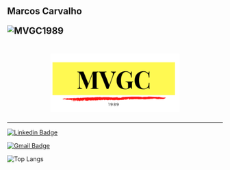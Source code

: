  ## Marcos Carvalho <p ><img src="https://komarev.com/ghpvc/?username=MVGC1989" alt="MVGC1989" /></p>
 
 <h1 align="center"><img width="300px" src="MVGC89.png" /> </h1>
 
 ___


[![Linkedin Badge](https://img.shields.io/badge/-mvgc89-blue?style=flat-square&logo=Linkedin&logoColor=white&link=https://www.linkedin.com/in/mvgc89/)](https://www.linkedin.com/in/mvgc89/)

[![Gmail Badge](https://img.shields.io/badge/-mvgc1989@gmail.com-c14438?style=flat-square&logo=Gmail&logoColor=white&link=mailto:mvgc1989@gmail.com)](mailto:mvgc1989@gmail.com)

![Top Langs](https://github-readme-stats.vercel.app/api/top-langs/?username=MVGC1989&hide=TeX&layout=compact)
